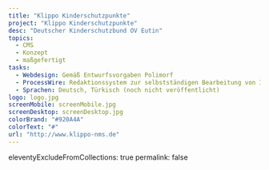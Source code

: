 ```yaml
--- 
title: "Klippo Kinderschutzpunkte"
project: "Klippo Kinderschutzpunkte"
desc: "Deutscher Kinderschutzbund OV Eutin"
topics: 
  - CMS
  - Konzept
  - maßgefertigt
tasks:
  - Webdesign: Gemäß Entwurfsvorgaben Polimorf
  - ProcessWire: Redaktionssystem zur selbstständigen Bearbeitung von Inhalten
  - Sprachen: Deutsch, Türkisch (noch nicht veröffentlicht)
logo: logo.jpg
screenMobile: screenMobile.jpg
screenDesktop: screenDesktop.jpg
colorBrand: "#920A4A"
colorText: "#"
url: "http://www.klippo-nms.de"
--- 
```


eleventyExcludeFromCollections: true
permalink: false

